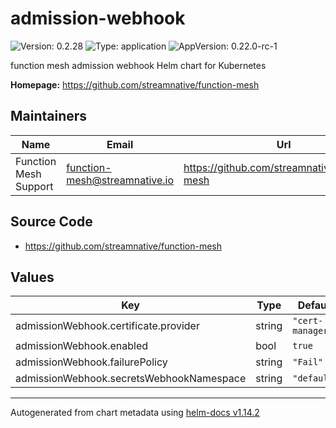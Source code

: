 # admission-webhook

![Version: 0.2.28](https://img.shields.io/badge/Version-0.2.28-informational?style=flat-square) ![Type: application](https://img.shields.io/badge/Type-application-informational?style=flat-square) ![AppVersion: 0.22.0-rc-1](https://img.shields.io/badge/AppVersion-0.22.0--rc--1-informational?style=flat-square)

function mesh admission webhook Helm chart for Kubernetes

**Homepage:** <https://github.com/streamnative/function-mesh>

## Maintainers

| Name | Email | Url |
| ---- | ------ | --- |
| Function Mesh Support | <function-mesh@streamnative.io> | <https://github.com/streamnative/function-mesh> |

## Source Code

* <https://github.com/streamnative/function-mesh>

## Values

| Key | Type | Default | Description |
|-----|------|---------|-------------|
| admissionWebhook.certificate.provider | string | `"cert-manager"` |  |
| admissionWebhook.enabled | bool | `true` |  |
| admissionWebhook.failurePolicy | string | `"Fail"` |  |
| admissionWebhook.secretsWebhookNamespace | string | `"default"` |  |

----------------------------------------------
Autogenerated from chart metadata using [helm-docs v1.14.2](https://github.com/norwoodj/helm-docs/releases/v1.14.2)
